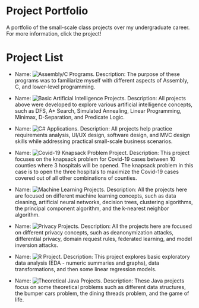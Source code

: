 # Project Portfolio
A portfolio of the small-scale class projects over my undergraduate career. For more information, click the project!

# Project List

- Name: ![Assembly/C Programs](https://github.com/aprak5/AssemblyCPrograms). Description: The purpose of these programs was to familiarize myself with different aspects of Assembly, C, and lower-level programming.
  
- Name: ![Basic Artificial Intelligence Projects](https://github.com/aprak5/BasicAIProjects). Description: All projects above were developed to explore various artificial intelligence concepts, such as DFS, A* Search, Simulated Annealing, Linear Programming, Minimax, D-Separation, and Predicate Logic. 

- Name: ![C# Applications](https://github.com/aprak5/CSharpApps). Description: All projects help practice requirements analysis, UI/UX design, software design, and MVC design skills while addressing practical small-scale business scenarios.

- Name: ![Covid-19 Knapsack Problem Project](https://github.com/aprak5/CovidKnapsackProject). Description: This project focuses on the knapsack problem for Covid-19 cases between 10 counties where 3 hospitals will be opened. The knapsack problem in this case is to open the three hospitals to maximize the Covid-19 cases covered out of all other combinations of counties.

- Name: ![Machine Learning Projects](https://github.com/aprak5/MLApps). Description: All the projects here are focused on different machine learning concepts, such as data cleaning, artificial neural networks, decision trees, clustering algorithms, the principal component algorithm, and the k-nearest neighbor algorithm.

- Name: ![Privacy Projects](https://github.com/aprak5/PrivacyProjects). Description: All the projects here are focused on different privacy concepts, such as deanonymization attacks, differential privacy, domain request rules, federated learning, and model inversion attacks.

- Name: ![R Project](https://github.com/aprak5/RProject). Description: This project explores basic exploratory data analysis (EDA - numeric summaries and graphs), data transformations, and then some linear regression models.

- Name: ![Theoretical Java Projects](https://github.com/aprak5/TheoreticalJavaProjects). Description: These Java projects focus on some theoretical problems such as different data structures, the bumper cars problem, the dining threads problem, and the game of life.
